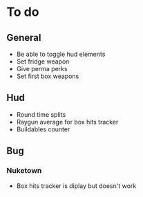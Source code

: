 # **To do**

## **General**

- Be able to toggle hud elements
- Set fridge weapon
- Give perma perks
- Set first box weapons

## **Hud**

- Round time splits
- Raygun average for box hits tracker
- Buildables counter

## **Bug**

### **Nuketown**

- Box hits tracker is diplay but doesn't work
